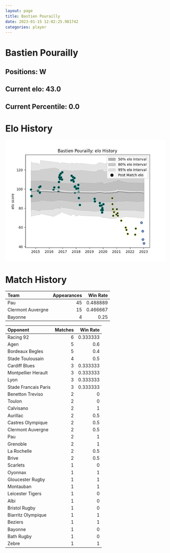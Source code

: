 ```yaml
---  
layout: page  
title: Bastien Pourailly  
date: 2023-01-15 12:02:25.981742  
categories: player  
---
```

# Bastien Pourailly

## Positions: W

## Current elo: 43.0

## Current Percentile: 0.0

# Elo History


![elo history](history_BastienPourailly.png)
# Match History


| Team              |   Appearances |   Win Rate |
|:------------------|--------------:|-----------:|
| Pau               |            45 |   0.488889 |
| Clermont Auvergne |            15 |   0.466667 |
| Bayonne           |             4 |   0.25     |

| Opponent             |   Matches |   Win Rate |
|:---------------------|----------:|-----------:|
| Racing 92            |         6 |   0.333333 |
| Agen                 |         5 |   0.6      |
| Bordeaux Begles      |         5 |   0.4      |
| Stade Toulousain     |         4 |   0.5      |
| Cardiff Blues        |         3 |   0.333333 |
| Montpellier Herault  |         3 |   0.333333 |
| Lyon                 |         3 |   0.333333 |
| Stade Francais Paris |         3 |   0.333333 |
| Benetton Treviso     |         2 |   0        |
| Toulon               |         2 |   0        |
| Calvisano            |         2 |   1        |
| Aurillac             |         2 |   0.5      |
| Castres Olympique    |         2 |   0.5      |
| Clermont Auvergne    |         2 |   0.5      |
| Pau                  |         2 |   1        |
| Grenoble             |         2 |   1        |
| La Rochelle          |         2 |   0.5      |
| Brive                |         2 |   0.5      |
| Scarlets             |         1 |   0        |
| Oyonnax              |         1 |   1        |
| Gloucester Rugby     |         1 |   1        |
| Montauban            |         1 |   1        |
| Leicester Tigers     |         1 |   0        |
| Albi                 |         1 |   0        |
| Bristol Rugby        |         1 |   0        |
| Biarritz Olympique   |         1 |   1        |
| Beziers              |         1 |   1        |
| Bayonne              |         1 |   0        |
| Bath Rugby           |         1 |   0        |
| Zebre                |         1 |   1        |